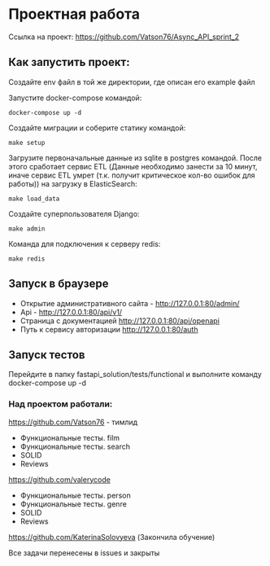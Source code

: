 # Проектная работа

Ссылка на проект: https://github.com/Vatson76/Async_API_sprint_2

## Как запустить проект:
Создайте env файл в той же директории, где описан его example файл

Запустите docker-compose командой:
```
docker-compose up -d
```
Создайте миграции и соберите статику командой:
```
make setup
```
Загрузите первоначальные данные из sqlite в postgres командой. После этого сработает сервис ETL
(Данные необходимо занести за 10 минут, иначе сервис ETL умрет (т.к. получит критическое кол-во ошибок для работы))
на загрузку в ElasticSearch:
```
make load_data
```
Создайте суперпользователя Django:
```
make admin
```
Команда для подключения к серверу redis:
```
make redis
```
## Запуск в браузере
- Открытие административного сайта - http://127.0.0.1:80/admin/
- Api - http://127.0.0.1:80/api/v1/
- Страница с документацией http://127.0.0.1:80/api/openapi
- Путь к сервису авторизации http://127.0.0.1:80/auth

## Запуск тестов
Перейдите в папку fastapi_solution/tests/functional и выполните команду docker-compose up -d


### Над проектом работали:

https://github.com/Vatson76 - тимлид

- Функциональные тесты. film
- Функциональные тесты. search
- SOLID
- Reviews

https://github.com/valerycode

- Функциональные тесты. person
- Функциональные тесты. genre
- SOLID
- Reviews

https://github.com/KaterinaSolovyeva (Закончила обучение)


Все задачи перенесены в issues и закрыты
